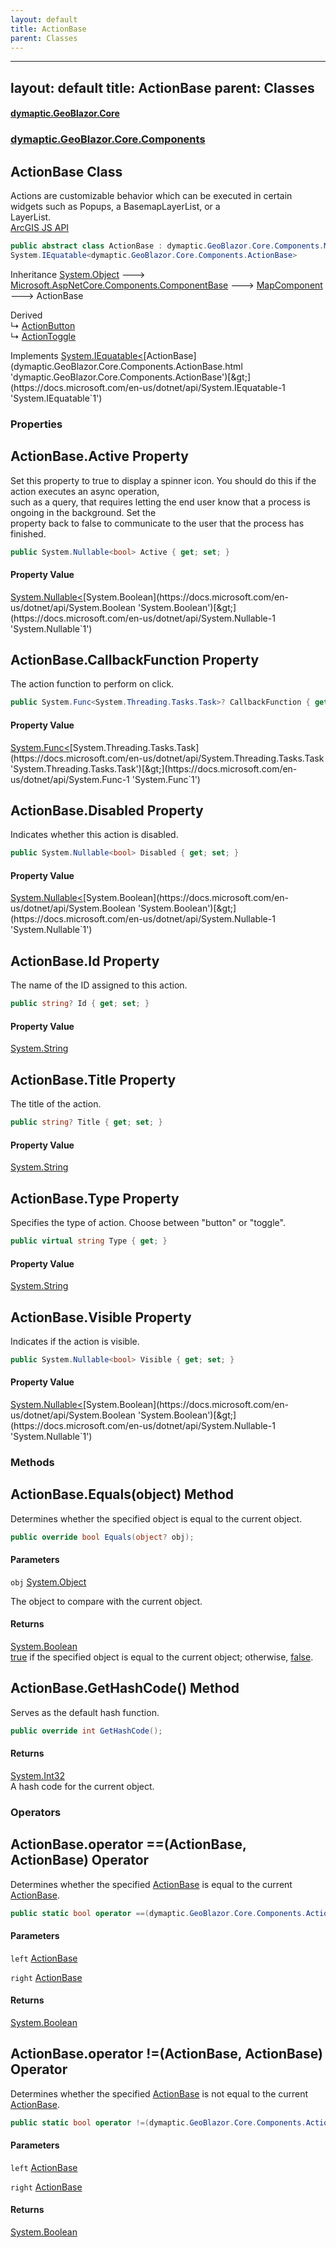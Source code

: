 ```yaml
---
layout: default
title: ActionBase
parent: Classes
---
```

---
layout: default
title: ActionBase
parent: Classes
---
#### [dymaptic.GeoBlazor.Core](index.html 'index')
### [dymaptic.GeoBlazor.Core.Components](index.html#dymaptic.GeoBlazor.Core.Components 'dymaptic.GeoBlazor.Core.Components')

## ActionBase Class

Actions are customizable behavior which can be executed in certain widgets such as Popups, a BasemapLayerList, or a  
LayerList.  
<a target="_blank" href="https://developers.arcgis.com/javascript/latest/api-reference/esri-support-actions-ActionBase.html">ArcGIS JS API</a>

```csharp
public abstract class ActionBase : dymaptic.GeoBlazor.Core.Components.MapComponent,
System.IEquatable<dymaptic.GeoBlazor.Core.Components.ActionBase>
```

Inheritance [System.Object](https://docs.microsoft.com/en-us/dotnet/api/System.Object 'System.Object') &#129106; [Microsoft.AspNetCore.Components.ComponentBase](https://docs.microsoft.com/en-us/dotnet/api/Microsoft.AspNetCore.Components.ComponentBase 'Microsoft.AspNetCore.Components.ComponentBase') &#129106; [MapComponent](dymaptic.GeoBlazor.Core.Components.MapComponent.html 'dymaptic.GeoBlazor.Core.Components.MapComponent') &#129106; ActionBase

Derived  
&#8627; [ActionButton](dymaptic.GeoBlazor.Core.Components.ActionButton.html 'dymaptic.GeoBlazor.Core.Components.ActionButton')  
&#8627; [ActionToggle](dymaptic.GeoBlazor.Core.Components.ActionToggle.html 'dymaptic.GeoBlazor.Core.Components.ActionToggle')

Implements [System.IEquatable&lt;](https://docs.microsoft.com/en-us/dotnet/api/System.IEquatable-1 'System.IEquatable`1')[ActionBase](dymaptic.GeoBlazor.Core.Components.ActionBase.html 'dymaptic.GeoBlazor.Core.Components.ActionBase')[&gt;](https://docs.microsoft.com/en-us/dotnet/api/System.IEquatable-1 'System.IEquatable`1')
### Properties

<a name='dymaptic.GeoBlazor.Core.Components.ActionBase.Active'></a>

## ActionBase.Active Property

Set this property to true to display a spinner icon. You should do this if the action executes an async operation,  
such as a query, that requires letting the end user know that a process is ongoing in the background. Set the  
property back to false to communicate to the user that the process has finished.

```csharp
public System.Nullable<bool> Active { get; set; }
```

#### Property Value
[System.Nullable&lt;](https://docs.microsoft.com/en-us/dotnet/api/System.Nullable-1 'System.Nullable`1')[System.Boolean](https://docs.microsoft.com/en-us/dotnet/api/System.Boolean 'System.Boolean')[&gt;](https://docs.microsoft.com/en-us/dotnet/api/System.Nullable-1 'System.Nullable`1')

<a name='dymaptic.GeoBlazor.Core.Components.ActionBase.CallbackFunction'></a>

## ActionBase.CallbackFunction Property

The action function to perform on click.

```csharp
public System.Func<System.Threading.Tasks.Task>? CallbackFunction { get; set; }
```

#### Property Value
[System.Func&lt;](https://docs.microsoft.com/en-us/dotnet/api/System.Func-1 'System.Func`1')[System.Threading.Tasks.Task](https://docs.microsoft.com/en-us/dotnet/api/System.Threading.Tasks.Task 'System.Threading.Tasks.Task')[&gt;](https://docs.microsoft.com/en-us/dotnet/api/System.Func-1 'System.Func`1')

<a name='dymaptic.GeoBlazor.Core.Components.ActionBase.Disabled'></a>

## ActionBase.Disabled Property

Indicates whether this action is disabled.

```csharp
public System.Nullable<bool> Disabled { get; set; }
```

#### Property Value
[System.Nullable&lt;](https://docs.microsoft.com/en-us/dotnet/api/System.Nullable-1 'System.Nullable`1')[System.Boolean](https://docs.microsoft.com/en-us/dotnet/api/System.Boolean 'System.Boolean')[&gt;](https://docs.microsoft.com/en-us/dotnet/api/System.Nullable-1 'System.Nullable`1')

<a name='dymaptic.GeoBlazor.Core.Components.ActionBase.Id'></a>

## ActionBase.Id Property

The name of the ID assigned to this action.

```csharp
public string? Id { get; set; }
```

#### Property Value
[System.String](https://docs.microsoft.com/en-us/dotnet/api/System.String 'System.String')

<a name='dymaptic.GeoBlazor.Core.Components.ActionBase.Title'></a>

## ActionBase.Title Property

The title of the action.

```csharp
public string? Title { get; set; }
```

#### Property Value
[System.String](https://docs.microsoft.com/en-us/dotnet/api/System.String 'System.String')

<a name='dymaptic.GeoBlazor.Core.Components.ActionBase.Type'></a>

## ActionBase.Type Property

Specifies the type of action. Choose between "button" or "toggle".

```csharp
public virtual string Type { get; }
```

#### Property Value
[System.String](https://docs.microsoft.com/en-us/dotnet/api/System.String 'System.String')

<a name='dymaptic.GeoBlazor.Core.Components.ActionBase.Visible'></a>

## ActionBase.Visible Property

Indicates if the action is visible.

```csharp
public System.Nullable<bool> Visible { get; set; }
```

#### Property Value
[System.Nullable&lt;](https://docs.microsoft.com/en-us/dotnet/api/System.Nullable-1 'System.Nullable`1')[System.Boolean](https://docs.microsoft.com/en-us/dotnet/api/System.Boolean 'System.Boolean')[&gt;](https://docs.microsoft.com/en-us/dotnet/api/System.Nullable-1 'System.Nullable`1')
### Methods

<a name='dymaptic.GeoBlazor.Core.Components.ActionBase.Equals(object)'></a>

## ActionBase.Equals(object) Method

Determines whether the specified object is equal to the current object.

```csharp
public override bool Equals(object? obj);
```
#### Parameters

<a name='dymaptic.GeoBlazor.Core.Components.ActionBase.Equals(object).obj'></a>

`obj` [System.Object](https://docs.microsoft.com/en-us/dotnet/api/System.Object 'System.Object')

The object to compare with the current object.

#### Returns
[System.Boolean](https://docs.microsoft.com/en-us/dotnet/api/System.Boolean 'System.Boolean')  
[true](https://docs.microsoft.com/en-us/dotnet/csharp/language-reference/builtin-types/bool 'https://docs.microsoft.com/en-us/dotnet/csharp/language-reference/builtin-types/bool') if the specified object  is equal to the current object; otherwise, [false](https://docs.microsoft.com/en-us/dotnet/csharp/language-reference/builtin-types/bool 'https://docs.microsoft.com/en-us/dotnet/csharp/language-reference/builtin-types/bool').

<a name='dymaptic.GeoBlazor.Core.Components.ActionBase.GetHashCode()'></a>

## ActionBase.GetHashCode() Method

Serves as the default hash function.

```csharp
public override int GetHashCode();
```

#### Returns
[System.Int32](https://docs.microsoft.com/en-us/dotnet/api/System.Int32 'System.Int32')  
A hash code for the current object.
### Operators

<a name='dymaptic.GeoBlazor.Core.Components.ActionBase.op_Equality(dymaptic.GeoBlazor.Core.Components.ActionBase,dymaptic.GeoBlazor.Core.Components.ActionBase)'></a>

## ActionBase.operator ==(ActionBase, ActionBase) Operator

Determines whether the specified [ActionBase](dymaptic.GeoBlazor.Core.Components.ActionBase.html 'dymaptic.GeoBlazor.Core.Components.ActionBase') is equal to the current [ActionBase](dymaptic.GeoBlazor.Core.Components.ActionBase.html 'dymaptic.GeoBlazor.Core.Components.ActionBase').

```csharp
public static bool operator ==(dymaptic.GeoBlazor.Core.Components.ActionBase? left, dymaptic.GeoBlazor.Core.Components.ActionBase? right);
```
#### Parameters

<a name='dymaptic.GeoBlazor.Core.Components.ActionBase.op_Equality(dymaptic.GeoBlazor.Core.Components.ActionBase,dymaptic.GeoBlazor.Core.Components.ActionBase).left'></a>

`left` [ActionBase](dymaptic.GeoBlazor.Core.Components.ActionBase.html 'dymaptic.GeoBlazor.Core.Components.ActionBase')

<a name='dymaptic.GeoBlazor.Core.Components.ActionBase.op_Equality(dymaptic.GeoBlazor.Core.Components.ActionBase,dymaptic.GeoBlazor.Core.Components.ActionBase).right'></a>

`right` [ActionBase](dymaptic.GeoBlazor.Core.Components.ActionBase.html 'dymaptic.GeoBlazor.Core.Components.ActionBase')

#### Returns
[System.Boolean](https://docs.microsoft.com/en-us/dotnet/api/System.Boolean 'System.Boolean')

<a name='dymaptic.GeoBlazor.Core.Components.ActionBase.op_Inequality(dymaptic.GeoBlazor.Core.Components.ActionBase,dymaptic.GeoBlazor.Core.Components.ActionBase)'></a>

## ActionBase.operator !=(ActionBase, ActionBase) Operator

Determines whether the specified [ActionBase](dymaptic.GeoBlazor.Core.Components.ActionBase.html 'dymaptic.GeoBlazor.Core.Components.ActionBase') is not equal to the current [ActionBase](dymaptic.GeoBlazor.Core.Components.ActionBase.html 'dymaptic.GeoBlazor.Core.Components.ActionBase').

```csharp
public static bool operator !=(dymaptic.GeoBlazor.Core.Components.ActionBase? left, dymaptic.GeoBlazor.Core.Components.ActionBase? right);
```
#### Parameters

<a name='dymaptic.GeoBlazor.Core.Components.ActionBase.op_Inequality(dymaptic.GeoBlazor.Core.Components.ActionBase,dymaptic.GeoBlazor.Core.Components.ActionBase).left'></a>

`left` [ActionBase](dymaptic.GeoBlazor.Core.Components.ActionBase.html 'dymaptic.GeoBlazor.Core.Components.ActionBase')

<a name='dymaptic.GeoBlazor.Core.Components.ActionBase.op_Inequality(dymaptic.GeoBlazor.Core.Components.ActionBase,dymaptic.GeoBlazor.Core.Components.ActionBase).right'></a>

`right` [ActionBase](dymaptic.GeoBlazor.Core.Components.ActionBase.html 'dymaptic.GeoBlazor.Core.Components.ActionBase')

#### Returns
[System.Boolean](https://docs.microsoft.com/en-us/dotnet/api/System.Boolean 'System.Boolean')


